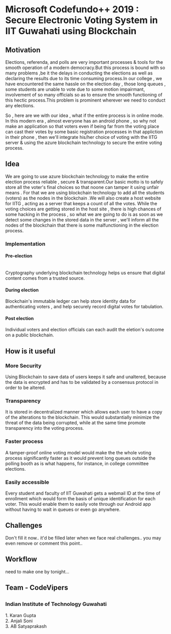<h1> Microsoft Codefundo++ 2019 : Secure Electronic Voting System in IIT Guwahati using Blockchain </h1>

<h2>Motivation</h2>
  Elections, referenda, and polls are very important processes & tools for the smooth operation of a modern democracy.But this process is bound with so many problems ,be it the delays in conducting the elections  as well as declaring the results due to its time consuming process.In our college  , we have encountered the same hassle on the election day , those long queues , some students are unable to vote due to some motion impairmant, involvement of so many officials so as to ensure the smooth functioning of this hectic process.This problem is prominent  wherever we need to conduct any elections.
  
  
  So , here are we with our idea , what if the entire process is in online mode. In this modern era , almost everyone has an android phone , so why not make an application so that voters even if being far from the voting place can cast their votes by some basic registration processes in that appliction in their phone , then we'll integrate his/her choice of voting  with the IITG server & using the azure blockchain technology to secure the entire voting process.


<h2>Idea</h2>
 
We are going to use azure blockchain technology to make the entire election process reliable , secure & transparent.Our basic motto is to safely store all the voter's final choices so that noone can tamper it using unfair means . For that we are using blockchain technology to add all the students (voters) as the nodes in the blockchain .We will also create a host website for IITG , acting as a server that keeps a count of all the votes. While the voting choices are getting stored in the host site , there is high chances of some hacking in the process , so what we are going to do is as soon as we detect some changes in the stored data in the server , we'll inform all the nodes of the blockchain that there is some malfunctioning in the election process.

<h3>Implementation</h3>
<h4>Pre-election</h4></br>
Cryptography underlying blockchain technology helps us ensure that digital content comes from a trusted source.
<h4>During election</h4>
Blockchain's immutable ledger can help store identity data for authenticating voters , and help securely record digital votes for tabulation.
<h4>Post election</h4>
Individual voters and election officials can each audit the eletion's outcome on a public blockchain.

<h2>How is it useful</h2>
<h3>More Security</h3>
Using Blockchain to save data of users keeps it safe and unaltered, because the data is encrypted and has to be validated by a consensus protocol in order to be altered.
<h3>Transparency</h3>
It is stored in decentralized manner which allows each user to have a copy of the alterations to the blockchain. This would substantially minimize the threat of the data being corrupted, while at the same time promote transparency into the voting process.
<h3>Faster process</h3>
A tamper-proof online voting model would make the the whole voting process significantly faster as it would prevent long queues outside the polling booth as is what happens, for instance, in college committee elections.
<h3>Easily accessible</h3>
Every student and faculty of IIT Guwahati gets a webmail ID at the time of enrollment which would form the basis of unique identification for each voter. This would enable them to easily vote through our Android app without having to wait in queues or even go anywhere.

<h2>Challenges</h2>
  Don't fill it now.. it'd be filled later when we face real challenges.. you may even remove or comment this point..
  
<h2>Workflow</h2>
need to make one by tonight... 

<h2>Team - CodeVipers<h2>
<h3>Indian Institute of Technology Guwahati</h3>
  1. Karan Gupta</br>
  2. Anjali Soni</br>
  3. AB Satyaprakash</br>
  
  
  
  
  
  




